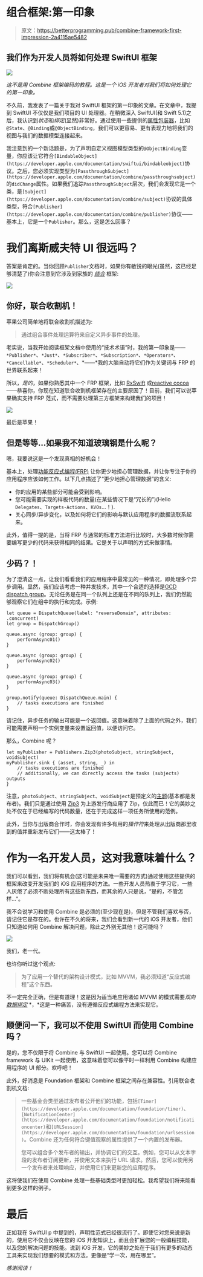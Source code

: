 # 组合框架:第一印象

> 原文：<https://betterprogramming.pub/combine-framework-first-impression-2a4115ae5482>

## 我们作为开发人员将如何处理 SwiftUI 框架

![](img/5a7d921586277bcb5ed1c978cf0dd288.png)

*这不是用 Combine 框架编码的教程。这是一个 iOS 开发者对我们将如何处理它的第一印象。*

不久前，我发表了一篇关于我对 SwiftUI 框架的第一印象的文章。在文章中，我提到 SwiftUI 不仅仅是我们项目的 UI 处理器。在稍微深入 SwiftUI(和 Swift 5.1)之后，我认识到*状态*和*绑定*(显然)非常好。通过使用一些提供的[属性包装器](https://github.com/DougGregor/swift-evolution/blob/property-wrappers/proposals/0258-property-wrappers.md)，比如`@State`、`@Binding`或`@ObjectBinding`，我们可以更容易、更有表现力地将我们的视图与我们的数据模型连接起来。

我注意到的一个新话题是，为了声明自定义视图模型类型的`@ObjectBinding`变量，你应该让它符合`[BindableObject](https://developer.apple.com/documentation/swiftui/bindableobject)`协议。之后，您必须实现类型为`[PassthroughSubject](https://developer.apple.com/documentation/combine/passthroughsubject)`的`didChange`属性。如果我们追踪`PassthroughSubject`层次，我们会发现它是一个类，是`[Subject](https://developer.apple.com/documentation/combine/subject)`协议的具体类型，符合`[Publisher](https://developer.apple.com/documentation/combine/publisher)`协议——基本上，它是一个`Publisher`。那么，这是怎么回事？

# 我们离斯威夫特 UI 很远吗？

答案是肯定的。当你回顾`Publisher`文档时，如果你有敏锐的眼光(虽然，这已经足够清楚了)你会注意到它涉及到家族的 [*结合*](https://developer.apple.com/documentation/combine) 框架:

![](img/d165df33b95d7b9fcf2f22e301468ff9.png)

## 你好，联合收割机！

苹果公司简单地将联合收割机描述为:

> 通过组合事件处理运算符来自定义异步事件的处理。

老实说，当我开始阅读框架文档中使用的“技术术语”时，我的第一印象是——`*Publisher*`、`*Just*`、`*Subscriber*`、`*Subscription*`、`*Operators*`、`*Cancellable*`、`*Scheduler*`、*——*我的大脑自动将它们作为关键词与 FRP 的世界联系起来！

所以，*是的*，如果你熟悉其中一个 FRP 框架，比如 [RxSwift](https://github.com/ReactiveX/RxSwift) 或[reactive cocoa](https://github.com/ReactiveCocoa/ReactiveCocoa)——恭喜你，你现在知道联合收割机框架存在的主要原因了！目前，我们可以说苹果确实支持 FRP 范式，而不需要处理第三方框架来构建我们的项目！

![](img/8ce8bdd367b57bad1cbba2e221605b33.png)

最后是苹果！

## 但是等等…如果我不知道玻璃钢是什么呢？

嗯，我要说这是一个发现真相的好机会！

基本上，处理[功能反应式编程(FRP)](https://en.wikipedia.org/wiki/Functional_reactive_programming) 让你更少地担心管理数据，并让你专注于你的应用程序应该如何工作。以下几点描述了“更少地担心管理数据”的含义:

*   你的应用的某些部分可能会受到影响。
*   您可能需要实现的样板代码的数量(在某些情况下是“冗长的”)(Hello `Delegates`、`Targets-Actions`、`KVOs`...！).
*   关心同步/异步变化，以及如何将它们的影响与默认应用程序的数据流联系起来。

此外，值得一提的是，当将 FRP 与通常的标准方法进行比较时，大多数时候你需要编写更少的代码来获得相同的结果。它是关于以声明的方式来做事情。

## **少码？！**

为了澄清这一点，让我们看看我们的应用程序中最常见的一种情况，即处理多个异步调用。显然，我们应该考虑一种并发技术，其中一个合适的选择是[GCD dispatch group](https://developer.apple.com/documentation/dispatch/dispatchgroup)。无论任务是在同一个队列上还是在不同的队列上，我们仍然能够观察它们在组中的执行和完成。示例:

```
let queue = DispatchQueue(label: "reverseDomain", attributes: .concurrent)
let group = DispatchGroup()

queue.async (group: group) {
    performAsync01()
}

queue.async (group: group) {
    performAsync02()
}

queue.async (group: group) {
    performAsync03()
}

group.notify(queue: DispatchQueue.main) {
    // tasks executions are finished
}
```

请记住，异步任务的输出可能是一个返回值。这意味着除了上面的代码之外，我们可能需要声明一个实例变量来设置返回值，以便访问它。

那么，Combine 呢？

```
let myPublisher = Publishers.Zip3(photoSubject, stringSubject, voidSubject)
myPublisher.sink { (asset, string, _) in
    // tasks executions are finished
    // additionally, we can directly access the tasks (subjects) outputs
}
```

注意，`photoSubject`、`stringSubject`、`voidSubject`是预定义的[主题](https://developer.apple.com/documentation/combine/subject)(基本都是发布者)。我们只是通过使用 [Zip3](https://developer.apple.com/documentation/combine/publishers/zip3) 为上游发行商应用了 Zip，仅此而已！它的美妙之处不仅在于已经编写的代码数量，还在于完成这样一项任务所使用的范例。

此外，当你与出版商合作时，你会发现有许多有用的*操作符*来处理从出版商那里收到的值并重新发布它们——这太棒了！

# 作为一名开发人员，这对我意味着什么？

我们可以看到，我们将有机会(这可能是未来唯一需要的方式)通过使用这些提供的框架来改变开发我们的 iOS 应用程序的方法。一些开发人员热衷于学习它，一些人厌倦了必须不断处理所有这些新东西，而其余的人只是说，“是的，不管怎样…”。

我不会说学习和使用 Combine 是必须的(至少现在是)，但是不管我们喜欢与否，请记住它是存在的。也许在不久的将来，我们会看到新一代的 iOS 开发者，他们只知道如何用 Combine 解决问题，除此之外别无其他！这可能吗？

![](img/6ba845f63a2348b1095044b1be698c60.png)

我们，老一代。

也许你听过这个观点:

> 为了应用一个替代的架构设计模式，比如 MVVM，我必须知道“反应式编程”这个东西。

不一定完全正确，但是有道理！这是因为适当地应用诸如 MVVM 的模式需要*双向* [*数据绑定*](https://en.wikipedia.org/wiki/Data_binding) *，*这是一种痛苦，没有遵循反应式编程方法来实现它。

## **顺便问一下**，我可以不使用 SwiftUI 而使用 Combine 吗？

是的，您不仅限于将 Combine 与 SwiftUI 一起使用。您可以将 Combine framework 与 UIKit 一起使用，这意味着您可以像平时一样利用 Combine 构建应用程序的 UI 部分。欢呼吧！

此外，好消息是 Foundation 框架和 Combine 框架之间存在兼容性。引用联合收割机文档:

> 一些基金会类型通过发布者公开他们的功能，包括`[Timer](https://developer.apple.com/documentation/foundation/timer)`、`[NotificationCenter](https://developer.apple.com/documentation/foundation/notificationcenter)`和`[URLSession](https://developer.apple.com/documentation/foundation/urlsession)`。Combine 还为任何符合键值观察的属性提供了一个内置的发布器。
> 
> 您可以组合多个发布者的输出，并协调它们的交互。例如，您可以从文本字段的发布者订阅更新，并使用文本来执行 URL 请求。然后，您可以使用另一个发布者来处理响应，并使用它们来更新您的应用程序。

这将使我们在使用 Combine 处理一些基础类型时更加轻松。我希望我们将来能看到更多这样的例子。

# 最后

正如我在 SwiftUI p 中提到的，声明性范式已经很流行了。即使它对您来说是新的，使用它不仅会反映在您的 iOS 开发知识上，而且会扩展您的一般编程技能，以及您的解决问题的技能。说到 iOS 开发，它的美妙之处在于我们有更多的动态工具来实现我们想要的模式和方法。更像是“学一次，用在哪里”。

*感谢阅读！*